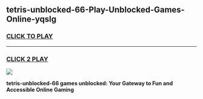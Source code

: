 
## tetris-unblocked-66-Play-Unblocked-Games-Online-yqslg
<h3>
<a href="https://premium76.site?title=tetris-unblocked-66&ref=25A">CLICK TO PLAY</a></h3>
<hr>

<h3>
<a href="https://premium76.site?title=tetris-unblocked-66&ref=25A">CLICK 2 PLAY</a>
  
</h3>

<a href="https://premium76.site?title=tetris-unblocked-66&ref=25A"><img src="https://clearcache.store/games.png"></a>


**tetris-unblocked-66 games unblocked: Your Gateway to Fun and Accessible Online Gaming**
